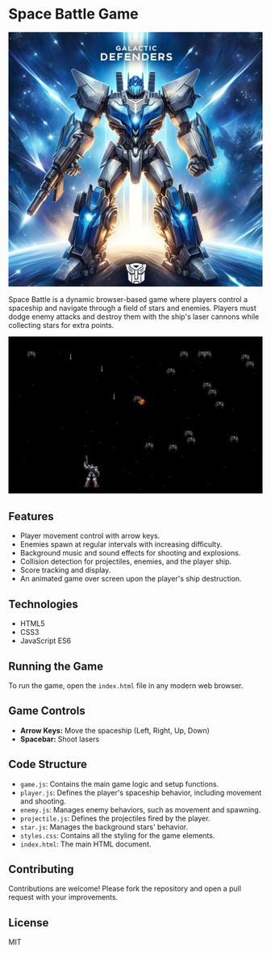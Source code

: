 
# Space Battle Game

![Image](image.webp)

Space Battle is a dynamic browser-based game where players control a spaceship and navigate through a field of stars and enemies. Players must dodge enemy attacks and destroy them with the ship's laser cannons while collecting stars for extra points.

![Screen](screen.png)

## Features

- Player movement control with arrow keys.
- Enemies spawn at regular intervals with increasing difficulty.
- Background music and sound effects for shooting and explosions.
- Collision detection for projectiles, enemies, and the player ship.
- Score tracking and display.
- An animated game over screen upon the player's ship destruction.

## Technologies

- HTML5
- CSS3
- JavaScript ES6

## Running the Game

To run the game, open the `index.html` file in any modern web browser.

## Game Controls

- **Arrow Keys:** Move the spaceship (Left, Right, Up, Down)
- **Spacebar:** Shoot lasers

## Code Structure

- `game.js`: Contains the main game logic and setup functions.
- `player.js`: Defines the player's spaceship behavior, including movement and shooting.
- `enemy.js`: Manages enemy behaviors, such as movement and spawning.
- `projectile.js`: Defines the projectiles fired by the player.
- `star.js`: Manages the background stars' behavior.
- `styles.css`: Contains all the styling for the game elements.
- `index.html`: The main HTML document.

## Contributing

Contributions are welcome! Please fork the repository and open a pull request with your improvements.

## License
MIT